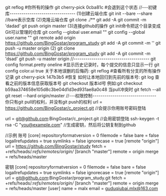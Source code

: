 git reflog   #你所有的操作
git cherry-pick  0cba81c   #会退到这个状态
//---初键库---------------------------------
(1)创建云端仓库
    git init --bare --share  //bare表示空库
(2)克隆云端仓库
    git clone ./**
    git add -A 
    git commit -m 'dadad'
    git push origin master
(3)连接github的操作
git init命令把这个目录变成Git可以管理的仓库
git config --global user.email ""
git config --global user.name ""
git remote add origin https://github.com/BingGostar/program_study
git add -A 
git commit -m ''
git push -u master origin
(2)
git clone https://github.com/BingGostar/program_study
git add -A 
git commit -m 'dsad'
git push -u master origin
//--------------------------------------
git config format.pretty oneline #显示历史记录时，每个提交的信息只显示一行
git config color.ui true
关于本地误删的后悔药:
git reflog #查看所有分支的所有操作记录
git cherry-pick 147b3b5  #恢复
如何让本地回归到先前的版本号:
git log 查看之前的版本信息获取版本号
git checkout 版本id号
例如:git  checkout b59aa374658e105d8c3be04d1d3ed931ae8a0c48
当pull冲突时
git fetch --all
git reset --hard origin/master
//---权限控制--------------------------------
你只有git pull的权利，并没有git push的权利
url = https://github.com/BingGostar/c_project.git   //会提示你用账号密码登陆

url = git@github.com:BingGostar/c_project.git       //会用密钥登陆
ssh-keygen -t rsa -C "you@example.com" //生成密钥，然后将公钥复制到github

//示例
账号
[core]
	repositoryformatversion = 0
	filemode = false
	bare = false
	logallrefupdates = true
	symlinks = false
	ignorecase = true
[remote "origin"]
	url = https://github.com/BingGostar/study
	fetch = +refs/heads/*:refs/remotes/origin/*
[branch "master"]
	remote = origin
	merge = refs/heads/master

密钥
[core]
	repositoryformatversion = 0
	filemode = false
	bare = false
	logallrefupdates = true
	symlinks = false
	ignorecase = true
[remote "origin"]
	url = git@github.com:BingGostar/program_study.git
	fetch = +refs/heads/*:refs/remotes/origin/*
[branch "master"]
	remote = origin
	merge = refs/heads/master
[user]
	name = malx
	email = guduqiubai.mlx@163.com 




